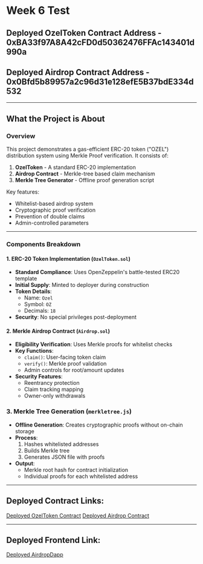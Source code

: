 # Week 6 Test

## Deployed OzelToken Contract Address - 0xBA33f97A8A42cFD0d50362476FFAc143401d990a

## Deployed Airdrop Contract Address - 0x0Bfd5b89957a2c96d31e128efE5B37bdE334d532

---

## What the Project is About

### Overview
This project demonstrates a gas-efficient ERC-20 token ("OZEL") distribution system using Merkle Proof verification. It consists of:
1. **OzelToken** - A standard ERC-20 implementation
2. **Airdrop Contract** - Merkle-tree based claim mechanism
3. **Merkle Tree Generator** - Offline proof generation script

Key features:
- Whitelist-based airdrop system
- Cryptographic proof verification
- Prevention of double claims
- Admin-controlled parameters

---

### Components Breakdown

#### 1. ERC-20 Token Implementation (`OzelToken.sol`)
- **Standard Compliance**: Uses OpenZeppelin's battle-tested ERC20 template
- **Initial Supply**: Minted to deployer during construction
- **Token Details**:
  - Name: `Ozel`
  - Symbol: `OZ`
  - Decimals: `18`
- **Security**: No special privileges post-deployment

#### 2. Merkle Airdrop Contract (`Airdrop.sol`)
- **Eligibility Verification**: Uses Merkle proofs for whitelist checks
- **Key Functions**:
  - `claim()`: User-facing token claim
  - `verify()`: Merkle proof validation
  - Admin controls for root/amount updates
- **Security Features**:
  - Reentrancy protection
  - Claim tracking mapping
  - Owner-only withdrawals

### 3. Merkle Tree Generation (`merkletree.js`)
- **Offline Generation**: Creates cryptographic proofs without on-chain storage
- **Process**:
  1. Hashes whitelisted addresses
  2. Builds Merkle tree
  3. Generates JSON file with proofs
- **Output**:
  - Merkle root hash for contract initialization
  - Individual proofs for each whitelisted address

---

## Deployed Contract Links: 
[Deployed OzelToken Contract](https://sepolia-explorer.metisdevops.link/address/0xBA33f97A8A42cFD0d50362476FFAc143401d990a)
[Deployed Airdrop Contract](https://sepolia-explorer.metisdevops.link/address/0x0Bfd5b89957a2c96d31e128efE5B37bdE334d532)

---

## Deployed Frontend Link:
[Deployed AirdropDapp](https://airdropdapp-er82jn943-blossoms-projects-87e509e7.vercel.app )